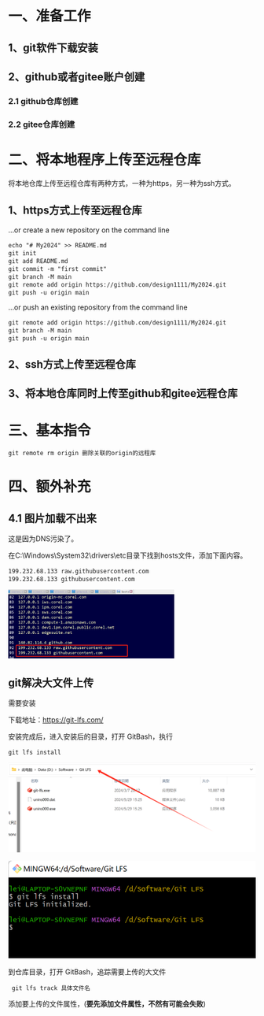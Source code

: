 # 一、准备工作

## 1、git软件下载安装



## 2、github或者gitee账户创建

### 2.1 github仓库创建



### 2.2 gitee仓库创建



# 二、将本地程序上传至远程仓库

将本地仓库上传至远程仓库有两种方式，一种为https，另一种为ssh方式。

## 1、https方式上传至远程仓库



…or create a new repository on the command line

```
echo "# My2024" >> README.md
git init
git add README.md
git commit -m "first commit"
git branch -M main
git remote add origin https://github.com/design1111/My2024.git
git push -u origin main
```



…or push an existing repository from the command line

```
git remote add origin https://github.com/design1111/My2024.git
git branch -M main
git push -u origin main
```



## 2、ssh方式上传至远程仓库





## 3、将本地仓库同时上传至github和gitee远程仓库





# 三、基本指令

```
git remote rm origin 删除关联的origin的远程库
```





# 四、额外补充

## 4.1 图片加载不出来

这是因为DNS污染了。

在C:\Windows\System32\drivers\etc目录下找到hosts文件，添加下面内容。

```
199.232.68.133 raw.githubusercontent.com
199.232.68.133 githubusercontent.com
```

<img src="README.assets/image-20240426210128759.png" alt="image-20240426210128759" style="zoom:33%;" />



## git解决大文件上传

需要安装

下载地址：https://git-lfs.com/



安装完成后，进入安装后的目录，打开 GitBash，执行 

```
git lfs install
```

![image-20240529152707723](README.assets/image-20240529152707723.png)

![image-20240529152742501](README.assets/image-20240529152742501.png)

到仓库目录，打开 GitBash，追踪需要上传的大文件

```
 git lfs track 具体文件名
```



添加要上传的文件属性，(**要先添加文件属性，不然有可能会失败**)

